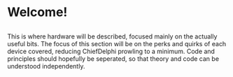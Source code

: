# Welcome!
##
This is where hardware will be described, focused mainly on the actually useful bits. The focus of this section will be on the perks and quirks of each device covered, reducing ChiefDelphi prowling to a minimum. Code and principles should hopefully be seperated, so that theory and code can be understood independently.
